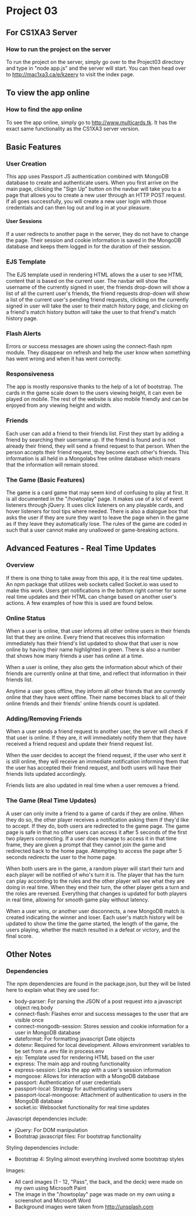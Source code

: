 # Project 03

## For CS1XA3 Server
### How to run the project on the server
To run the project on the server, simply go over to the Project03 directory and type in "node app.js" and the server will start. You can then head over to http://mac1xa3.ca/e/kzeery to visit the index page.
## To view the app online
### How to find the app online
To see the app online, simply go to http://www.multicards.tk. It has the exact same functionality as the CS1XA3 server version.

## Basic Features
### User Creation
This app uses Passport JS authentication combined with MongoDB database to create and authenticate users. When you first arrive on the main page, clicking the "Sign Up" button on the navbar will take you to a page that allows you to create a new user through an HTTP POST request. If all goes successfully, you will create a new user login with those credentials and can then log out and log in at your pleasure.
#### User Sessions
If a user redirects to another page in the server, they do not have to change the page. Their session and cookie information is saved in the MongoDB database and keeps them logged in for the duration of their session.
### EJS Template
The EJS template used in rendering HTML allows the a user to see HTML content that is based on the current user. The navbar will show the username of the currently signed in user, the friends drop-down will show a list of all the current user's friends, the friend requests drop-down will show a list of the current user's pending friend requests, clicking on the currently signed in user will take the user to their match history page, and clicking on a friend's match history button will take the user to that friend's match history page.
### Flash Alerts
Errors or success messages are shown using the connect-flash npm module. They disappear on refresh and help the user know when something has went wrong and when it has went correctly.
### Responsiveness
The app is mostly responsive thanks to the help of a lot of bootstrap. The cards in the game scale down to the users viewing height, it can even be played on mobile. The rest of the website is also mobile friendly and can be enjoyed from any viewing height and width.
### Friends
Each user can add a friend to their friends list. First they start by adding a friend by searching their username up. If the friend is found and is not already their friend, they will send a friend request to that person. When the person accepts their friend request, they become each other's friends. This information is all held in a Mongolabs free online database which means that the information will remain stored.
### The Game (Basic Features)
The game is a card game that may seem kind of confusing to play at first. It is all documented in the "/howtoplay" page. It makes use of a lot of event listeners through jQuery. It uses click listeners on any playable cards, and hover listeners for tool tips where needed. There is also a dialogue box that asks the user if they are sure they want to leave the page when in the game as if they leave they automatically lose. The rules of the game are coded in such that a user cannot make any unallowed or game-breaking actions.

## Advanced Features - Real Time Updates
### Overview 
If there is one thing to take away from this app, it is the real time updates. An npm package that utilizes web sockets called Socket.io was used to make this work. Users get notifications in the bottom right corner for some real time updates and their HTML can change based on another user's actions. A few examples of how this is used are found below.
### Online Status
When a user is online, that user informs all other online users in their friends list that they are online. Every friend that receives this information immediately has their friend's list updated to show that that user is now online by having their name highlighted in green. There is also a number that shows how many friends a user has online at a time.

When a user is online, they also gets the information about which of their friends are currently online at that time, and reflect that information in their friends list.

Anytime a user goes offline, they inform all other friends that are currently online that they have went offline. Their name becomes black to all of their online friends and their friends' online friends count is updated.
### Adding/Removing Friends
When a user sends a friend request to another user, the server will check if that user is online. If they are, it will immediately notify them that they have received a friend request and update their friend request list. 

When the user decides to accept the friend request, if the user who sent it is still online, they will receive an immediate notification informing them that the user has accepted their friend request, and both users will have their friends lists updated accordingly.

Friends lists are also updated in real time when a user removes a friend.

### The Game (Real Time Updates)
A user can only invite a friend to a game of cards if they are online. When they do so, the other player receives a notification asking them if they'd like to accept. If they do, both users are redirected to the game page. The game page is safe in that no other users can access it after 5 seconds of the first two players connecting. If a user does manage to access it in that time frame, they are given a prompt that they cannot join the game and redirected back to the home page. Attempting to access the page after 5 seconds redirects the user to the home page.

When both users are in the game, a random player will start their turn and each player will be notified of who's turn it is. The player that has the turn can play according to the rules and the other player will see what they are doing in real time. When they end their turn, the other player gets a turn and the roles are reversed. Everything that changes is updated for both players in real time, allowing for smooth game play without latency. 

When a user wins, or another user disconnects, a new MongoDB match is created indicating the winner and loser. Each user's match history will be updated to show the time the game started, the length of the game, the users playing, whether the match resulted in a defeat or victory, and the final score.

## Other Notes
### Dependencies
The npm dependencies are found in the package.json, but they will be listed here to explain what they are used for:

 - body-parser: For parsing the JSON of a post request into a javascript object req.body
 - connect-flash: Flashes error and success messages to the user that are visible once
 - connect-mongodb-session: Stores session and cookie information for a user in MongoDB database
 - dateformat: For formatting javascript Date objects
 - dotenv: Required for local development. Allows environment variables to be set from a .env file in process.env
 - ejs: Template used for rendering HTML based on the user
 - express: The main app and routing functionality
 - express-session: Links the app with a user's session information
 - mongoose: Allows for interaction with a MongoDB database
 - passport: Authentication of user credentials
 - passport-local: Strategy for authenticating users
 - passport-local-mongoose: Attachment of authentication to users in the MongoDB database
 - socket.io: Websocket functionality for real time updates

Javascript dependencies include:

 - jQuery: For DOM manipulation
 - Bootstrap javascript files: For bootstrap functionality

Styling dependencies include: 

 - Bootstrap 4: Styling almost everything involved some bootstrap styles

Images:

 - All card images (1 - 12, "Pass", the back, and the deck) were made on my own using Microsoft Paint
 - The image in the "/howtoplay" page was made on my own using a screenshot and Microsoft Word
 - Background images were taken from http://unsplash.com